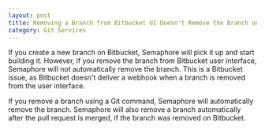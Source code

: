 ```yaml
---
layout: post
title: Removing a Branch from Bitbucket UI Doesn't Remove the Branch on Semaphore
category: Git Services
---
```


If you create a new branch on Bitbucket, Semaphore will pick it up and start
building it. However, if you remove the branch from Bitbucket user interface,
Semaphore will not automatically remove the branch. This is a Bitbucket issue,
as Bitbucket doesn't deliver a webhook when a branch is removed from the user
interface.

If you remove a branch using a Git command, Semaphore will automatically remove
the branch. Semaphore will also remove a branch automatically after the pull
request is merged, if the branch was removed on Bitbucket.
